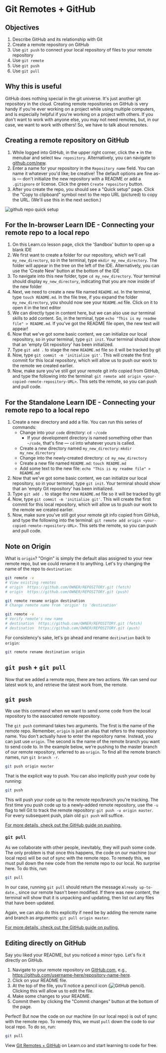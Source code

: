 # Git Remotes + GitHub

## Objectives

1. Describe GitHub and its relationship with Git
2. Create a remote repository on GitHub
3. Use `git push` to connect your local repository of files to your remote repository
4. Use `git remote`
5. Use `git push`
6. Use `git pull`

## Why this is useful

GitHub does nothing special in the git universe. It's just another git
repository in the cloud. Creating remote repositories on GitHub is very handy
if you're ever working on a project while using multiple computers, and is
especially helpful if you're working on a project with others. If you don't
want to work with anyone else, you may not need remotes, but, in our case, we
want to work with others! So, we have to talk about remotes.

## Creating a remote repository on GitHub

1. While logged into GitHub, in the upper right corner, click the **+** in the
menubar and select `New repository`. Alternatively, you can navigate to [github.com/new](https://github.com/new).
2. Enter a name for your repository in the `Repository name` field. You can
name it whatever you'd like; be creative! The default options are fine as-is —
don't initialize the new repository with a README or add a `.gitignore` or
license. Click the green `Create repository` button.
3. After you create the repo, you should see a "Quick setup" page. Click the
"Copy to clipboard" symbol next to the repo URL (pictured) to copy the URL.
(We'll use this in the next section.)

![github repo quick setup](https://curriculum-content.s3.amazonaws.com/web-development/enough-git-for-learn-co/github_quick_setup.png)

## For the In-browser Learn IDE - Connecting your remote repo to a local repo

1. On this Learn.co lesson page, click the 'Sandbox' button to open up a blank
IDE
2. We first want to create a folder for our repository, which we'll call `my_new_directory`, so in the terminal, type `mkdir my_new_directory`.  The folder will appear in the tree on
the left of the IDE. Alternatively, you can use the 'Create New' button at the
bottom of the IDE
4. To navigate into this new folder, type `cd my_new_directory`. Your terminal
should display `my_new_directory`, indicating that you are now inside of the
new folder
5. Next, we need to create a new file named `README.md`.  In the terminal, type
`touch README.md`.  In the file tree, if you expand the folder `my_new_directory`,
you should now see your `README.md` file. Click on it to open it in the text
editor
6. We can directly type in content here, but we can also use our terminal
skills to add content.  So, in the terminal, type
`echo "This is my readme file" > README.md`. If you've got the README file open,
the new text will appear!
7. Now that we've got some basic content, we can initialize our local
repository, so in your terminal, type `git init`.  Your terminal should show
that an 'empty Git repository' has been initialized.
8. Type `git add .` to stage the new `README.md` file so it will be tracked by git
9. Now, type `git commit -m 'initialize git'`.  This will create the first
commit for this local repository, which will allow us to push our work to the
remote we created earlier.
10. Now, make sure you've still got your remote git info copied from GitHub,
and type the following into the terminal:
`git remote add origin <your-copied-remote-repository-URL>`. This sets the
remote, so you can push and pull code.

## For the Standalone Learn IDE - Connecting your remote repo to a local repo

1. Create a new directory and add a file. You can run this series of commands:
    * Change into your `code` directory: `cd ~/code`
      - If your development directory is named something other than `~/code`, that's fine — `cd` into whatever yours is called.
    * Create a new directory named `my_new_directory`: `mkdir my_new_directory`
    * Change into the newly-created directory: `cd my_new_directory`
    * Create a new file named `README.md`: `touch README.md`
    * Add some text to the new file: `echo "This is my readme file" > README.md`
2. Now that we've got some basic content, we can initialize our local
repository, so in your terminal, type `git init`.  Your terminal should show
that an 'empty Git repository' has been initialized.
3. Type `git add .` to stage the new `README.md` file so it will be tracked by git
4. Now, type `git commit -m 'initialize git'`.  This will create the first
commit for this local repository, which will allow us to push our work to the
remote we created earlier.
5. Now, make sure you've still got your remote git info copied from GitHub,
and type the following into the terminal:
`git remote add origin <your-copied-remote-repository-URL>`. This sets the
remote, so you can push and pull code.

## Note on Origin

What is `origin`? "Origin" is simply the default alias assigned to your new
remote repo, but we could rename it to anything. Let's try changing the name of
the repo to `destination`:

```bash
git remote -v
# View existing remotes
# origin  https://github.com/OWNER/REPOSITORY.git (fetch)
# origin  https://github.com/OWNER/REPOSITORY.git (push)

git remote rename origin destination
# Change remote name from 'origin' to 'destination'

git remote -v
# Verify remote's new name
# destination  https://github.com/OWNER/REPOSITORY.git (fetch)
# destination  https://github.com/OWNER/REPOSITORY.git (push)
```

For consistency's sake, let's go ahead and rename `destination` back to `origin`:

```bash
git remote rename destination origin
```

## `git push` + `git pull`

Now that we added a remote repo, there are two actions. We can send our latest
work to, and retrieve the latest work from, the remote.

## `git push`

We use this command when we want to send some code from the local repository to the associated remote repository.

The `git push` command takes two arguments. The first is the name of the remote
repo. Remember, `origin` is just an alias that refers to the repository name.
You don't actually have to enter the repository name. Instead, you can just use
`origin`. The second is the name of the remote branch you want to send code to.
In the example below, we're pushing to the master branch of our remote
repository, referred to as `origin`. To find all the remote branch names, run
`git branch -r`.

```bash
git push origin master
```

That is the explicit way to push. You can also implicitly push your code by running:

```bash
git push
```
This will push your code up to the remote repo/branch you're tracking. The
first time you push code up to a newly-added remote repository, use the `-u`
flag to tell Git to track the remote repository: `git push -u origin master`.
For every subsequent push, plain old `git push` will suffice.

[For more details, check out the GitHub guide on pushing.](https://help.github.com/articles/pushing-to-a-remote/)

### `git pull`

As we collaborate with other people, inevitably, they will push some code. The
only problem is that once this happens, the code on our machine (our local
repo) will be out of sync with the remote repo. To remedy this, we must pull
down the new code from the remote repo to our local. No surprise here. To do
this, run:

```bash
git pull
```

In our case, running `git pull` should return the message `Already up-to-date.`,
since our remote hasn't been modified.  If there was new content, the terminal
will show that it is unpacking and updating, then list out any files that have
been updated.

Again, we can also do this explicitly if need be by adding the remote name and
branch as arguments: `git pull origin master`.

[For more details, check out the GitHub guide on pulling.](https://help.github.com/articles/fetching-a-remote/)



## Editing directly on GitHub
Say you liked your README, but you noticed a minor typo. Let's fix it directly on GitHub.

1. Navigate to your remote repository on [GitHub.com](https://github.com/), e.g., https://github.com/username-here/repository-name-here.
2. Click on your README file.
3. At the top of the file, you'll notice a pencil icon (![GitHub pencil](http://i.imgur.com/J3HiLhO.png)). Clicking this will allow us to edit the file.
4. Make some changes to your README.
5. Commit them by clicking the "Commit changes" button at the bottom of the page.

Perfect! But now the code on our machine (in our local repo) is out of sync with the remote repo. To remedy this, we must `pull` down the code to our local repo. To do so, run:

```bash
git pull
``` 

<p data-visibility="hidden">View <a href="https://learn.co/lessons/git-remotes-with-github-readme" title="Git Remotes + GitHub">Git Remotes + GitHub</a> on Learn.co and start learning to code for free.</p>
